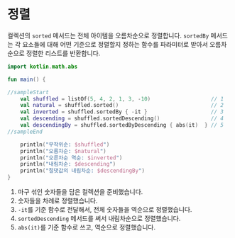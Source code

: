# 정렬

컬렉션의 `sorted` 메서드는 전체 아이템을 오름차순으로 정렬합니다. `sortedBy` 메서드는 각 요소들에 대해 어떤 기준으로 정렬할지 정하는 함수를 파라미터로 받아서 오름차순으로 정렬한 리스트를 반환합니다.

```kotlin
import kotlin.math.abs

fun main() {

//sampleStart
    val shuffled = listOf(5, 4, 2, 1, 3, -10)                   // 1
    val natural = shuffled.sorted()                             // 2
    val inverted = shuffled.sortedBy { -it }                    // 3
    val descending = shuffled.sortedDescending()                // 4
    val descendingBy = shuffled.sortedByDescending { abs(it)  } // 5
//sampleEnd

    println("무작위순: $shuffled")
    println("오름차순: $natural")
    println("오른차순 역순: $inverted")
    println("내림차순: $descending")
    println("절댓값의 내림차순: $descendingBy")
}
```

1. 마구 섞인 숫자들을 담은 컬렉션을 준비했습니다.
2. 숫자들을 차례로 정렬했습니다.
3. `-it`를 기준 함수로 전달해서, 전체 숫자들을 역순으로 정렬했습니다.
4. `sortedDescending` 메서드를 써서 내림차순으로 정렬했습니다.
5. `abs(it)`를 기준 함수로 쓰고, 역순으로 정렬했습니다.
